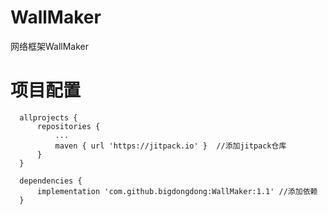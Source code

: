# WallMaker
网络框架WallMaker

# 项目配置

```
  allprojects {
      repositories {
          ...
          maven { url 'https://jitpack.io' }  //添加jitpack仓库
      }
  }
  
  dependencies {
	  implementation 'com.github.bigdongdong:WallMaker:1.1' //添加依赖
  }
```
